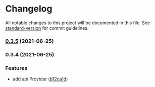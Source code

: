 # Changelog

All notable changes to this project will be documented in this file. See [standard-version](https://github.com/conventional-changelog/standard-version) for commit guidelines.

### [0.3.5](https://github.com/qinjialei24/redux-brief/compare/v0.3.4...v0.3.5) (2021-06-25)

### 0.3.4 (2021-06-25)


### Features

* add api Provider ([b12ca1d](https://github.com/qinjialei24/redux-brief/commit/b12ca1d409c0ca2b277e8a019a29ad52844e5ea0))
